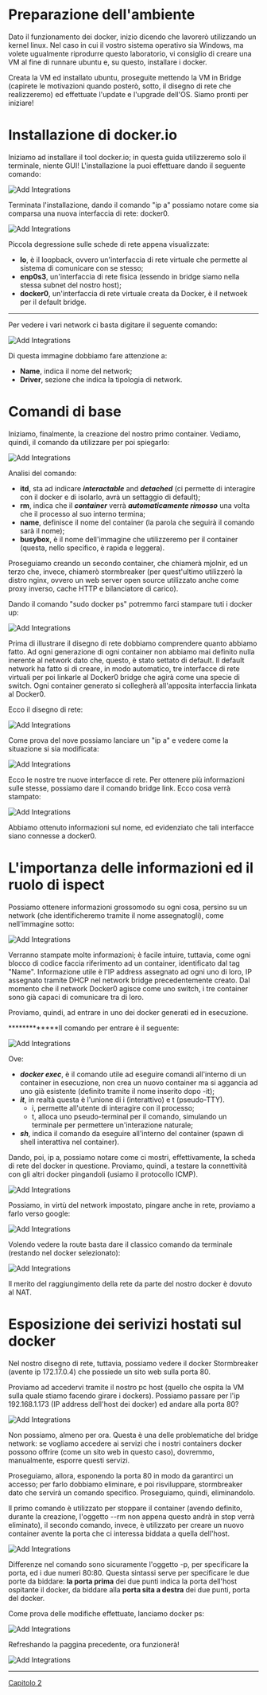 # Preparazione dell'ambiente
Dato il funzionamento dei docker, inizio dicendo che lavorerò utilizzando un kernel linux. 
Nel caso in cui il vostro sistema operativo sia Windows, ma volete ugualmente riprodurre questo laboratorio, vi consiglio di creare una VM al fine di runnare ubuntu e, su questo, installare i docker.

Creata la VM ed installato ubuntu, proseguite mettendo la VM in Bridge (capirete le motivazioni quando posterò, sotto, il disegno di rete che realizzeremo) ed effettuate l'update e l'upgrade dell'OS.
Siamo pronti per iniziare!

# Installazione di docker.io
Iniziamo ad installare il tool docker.io; in questa guida utilizzeremo solo il terminale, niente GUI!
L'installazione la puoi effettuare dando il seguente comando:

![Add Integrations](./Assets/1-1.png)

Terminata l'installazione, dando il comando "ip a" possiamo notare come sia comparsa una nuova interfaccia di rete: docker0.

![Add Integrations](./Assets/1-2.png)

Piccola degressione sulle schede di rete appena visualizzate:
- **lo**, è il loopback, ovvero un'interfaccia di rete virtuale che permette al sistema di comunicare con se stesso;
- **enp0s3**, un'interfaccia di rete fisica (essendo in bridge siamo nella stessa subnet del nostro host);
- **docker0**, un'interfaccia di rete virtuale creata da Docker, è il netwoek per il default bridge.


---

Per vedere i vari network ci basta digitare il seguente comando:

![Add Integrations](./Assets/1-3.png)

Di questa immagine dobbiamo fare attenzione a:
- **Name**, indica il nome del network;
- **Driver**, sezione che indica la tipologia di network.

# Comandi di base

Iniziamo, finalmente, la creazione del nostro primo container.
Vediamo, quindi, il comando da utilizzare per poi spiegarlo:

![Add Integrations](./Assets/1-4.png)

Analisi del comando:
- **itd**, sta ad indicare ***interactable*** and ***detached*** (ci permette di interagire con il docker e di isolarlo, avrà un settaggio di default);
- **rm**, indica che il ***container*** verrà ***automaticamente rimosso*** una volta che il processo al suo interno termina;
- **name**, definisce il nome del container (la parola che seguirà il comando sarà il nome);
- **busybox**, è il nome dell'immagine che utilizzeremo per il container (questa, nello specifico, è rapida e leggera).

Proseguiamo creando un secondo container, che chiamerà mjolnir, ed un terzo che, invece, chiamerò stormbreaker (per quest'ultimo utilizzerò la distro nginx, ovvero un web server open source utilizzato anche come proxy inverso, cache HTTP e bilanciatore di carico).

Dando il comando "sudo docker ps" potremmo farci stampare tuti i docker up:

![Add Integrations](./Assets/1-5.png)

Prima di illustrare il disegno di rete dobbiamo comprendere quanto abbiamo fatto.
Ad ogni generazione di ogni container non abbiamo mai definito nulla inerente al network dato che, questo, è stato settato di default.
Il default network ha fatto si di creare, in modo automatico, tre interfacce di rete virtuali per poi linkarle al Docker0 bridge che agirà come una specie di switch.
Ogni container generato si collegherà all'apposita interfaccia linkata al Docker0.

Ecco il disegno di rete:

![Add Integrations](./Assets/1-6.png)

Come prova del nove possiamo lanciare un "ip a" e vedere come la situazione si sia modificata:

![Add Integrations](./Assets/1-7.png)

Ecco le nostre tre nuove interfacce di rete.
Per ottenere più informazioni sulle stesse, possiamo dare il comando bridge link. 
Ecco cosa verrà stampato:

![Add Integrations](./Assets/1-8.png)

Abbiamo ottenuto informazioni sul nome, ed evidenziato che tali interfacce siano connesse a docker0.

# L'importanza delle informazioni ed il ruolo di ispect

Possiamo ottenere informazioni grossomodo su ogni cosa, persino su un network (che identificheremo tramite il nome assegnatogli), come nell'immagine sotto:

![Add Integrations](./Assets/1-9.png)

Verranno stampate molte informazioni; è facile intuire, tuttavia, come ogni blocco di codice faccia riferimento ad un container, identificato dal tag "Name".
Informazione utile è l'IP address assegnato ad ogni uno di loro, IP assegnato tramite DHCP nel network bridge precedentemente creato.
Dal momento che il network Docker0 agisce come uno switch, i tre container sono già capaci di comunicare tra di loro.

Proviamo, quindi, ad entrare in uno dei docker generati ed in esecuzione.

*************Il comando per entrare è il seguente:

![Add Integrations](./Assets/1-11.png)

Ove:
- ***docker exec***, è il comando utile ad eseguire comandi all'interno di un container in esecuzione, non crea un nuovo container ma si aggancia ad uno già esistente (definito tramite il nome inserito dopo -it);
- ***it***, in realtà questa è l'unione di i (interattivo) e t (pseudo-TTY). 
	- i, permette all'utente di interagire con il processo;
	- t, alloca uno pseudo-terminal per il comando, simulando un terminale per permettere un'interazione naturale;
- ***sh***, indica il comando da eseguire all'interno del container (spawn di shell interattiva nel container).

Dando, poi, ip a, possiamo notare come ci mostri, effettivamente, la scheda di rete del docker in questione.
Proviamo, quindi, a testare la connettività con gli altri docker pingandoli (usiamo il protocollo ICMP).

![Add Integrations](./Assets/1-12.png)

Possiamo, in virtù del network impostato, pingare anche in rete, proviamo a farlo verso google:

![Add Integrations](./Assets/1-13.png)

Volendo vedere la route basta dare il classico comando da terminale (restando nel docker selezionato):

![Add Integrations](./Assets/1-14.png)

Il merito del raggiungimento della rete da parte del nostro docker è dovuto al NAT.

# Esposizione dei serivizi hostati sul docker

Nel nostro disegno di rete, tuttavia, possiamo vedere il docker Stormbreaker (avente ip 172.17.0.4) che possiede un sito web sulla porta 80.

Proviamo ad accedervi tramite il nostro pc host (quello che ospita la VM sulla quale stiamo facendo girare i dockers).
Possiamo passare per l'ip 192.168.1.173 (IP address dell'host dei docker) ed andare alla porta 80?

![Add Integrations](./Assets/1-16.png)

Non possiamo, almeno per ora.
Questa è una delle problematiche del bridge network: se vogliamo accedere ai servizi che i nostri containers docker possono offrire (come un sito web in questo caso), dovremmo, manualmente, esporre questi servizi.

Proseguiamo, allora, esponendo la porta 80 in modo da garantirci un accesso; per farlo dobbiamo eliminare, e poi risviluppare, stormbreaker dato che servirà un comando specifico.
Proseguiamo, quindi, eliminandolo.

Il primo comando è utilizzato per stoppare il container (avendo definito, durante la creazione, l'oggetto --rm non appena questo andrà in stop verrà eliminato), il secondo comando, invece, è utilizzato per creare un nuovo container avente la porta che ci interessa biddata a quella dell'host.

![Add Integrations](./Assets/1-17.png)

Differenze nel comando sono sicuramente l'oggetto -p, per specificare la porta, ed i due numeri 80:80. 
Questa sintassi serve per specificare le due porte da biddare: **la porta prima** dei due punti indica la porta dell'host ospitante il docker, da biddare alla **porta sita a destra** dei due punti, porta del docker.

Come prova delle modifiche effettuate, lanciamo docker ps:

![Add Integrations](./Assets/1-18.png)

Refreshando la paggina precedente, ora funzionerà!

![Add Integrations](./Assets/1-19.png)



---
[Capitolo 2](Chapter2-Docker.md)
